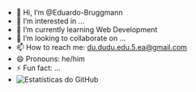 - 👋 Hi, I’m @Eduardo-Bruggmann
- 👀 I’m interested in ...
- 🌱 I’m currently learning Web Development
- 💞️ I’m looking to collaborate on ...
- 📫 How to reach me: du.dudu.edu.5.ea@gmail.com
- 😄 Pronouns: he/him
- ⚡ Fun fact: ...
- ![Estatísticas do GitHub](https://github-readme-stats.vercel.app/api?username=Eduardo-Bruggmann&show_icons=true)

<!---
Eduardo-Bruggmann/Eduardo-Bruggmann is a ✨ special ✨ repository because its `README.md` (this file) appears on your GitHub profile.
You can click the Preview link to take a look at your changes.
--->
